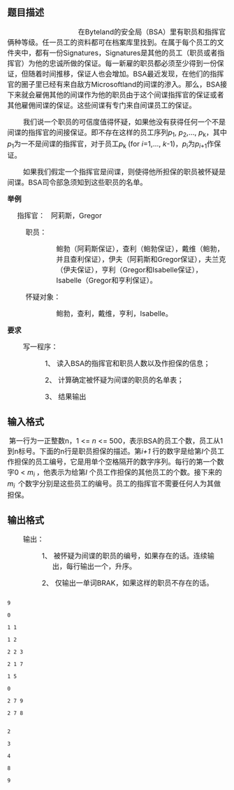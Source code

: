 ## 题目描述

<div style="text-indent: 121.5pt">
 <span style="font-size: medium">在Byteland的安全局（BSA）里有职员和指挥官俩种等级。任一员工的资料都可在档案库里找到。在属于每个员工的文件夹中，都有一份Signatures，Signatures是其他的员工（职员或者指挥官）为他的忠诚所做的保证。每一新雇的职员都必须至少得到一份保证，但随着时间推移，保证人也会增加。BSA最近发现，在他们的指挥官的圈子里已经有来自敌方Microsoftland的间谍的渗入。那么，BSA接下来就会雇佣其他的间谍作为他的职员由于这个间谍指挥官的保证或者其他雇佣间谍的保证。这些间谍有专门来自间谍员工的保证。</span>
</div>
<div style="text-indent: 27pt">
 <span style="font-size: medium">我们说一个职员的可信度值得怀疑，如果他没有获得任何一个不是间谍的指挥官的间接保证。即不存在这样的员工序列<i>p</i><sub>1</sub>, <i>p</i><sub>2</sub>,..., <i>p</i><sub>k</sub>，其中<i>p</i><sub>1</sub>为一不是间谍的指挥官，对于员工<i>p</i><sub>k </sub>(for <i>i</i>=1,..., <i>k</i>-1)，<i>p</i><sub>i</sub>为<i>p<sub>i</sub></i><sub>+1</sub>作保证。</span>
</div>
<div style="text-indent: 27pt">
 <span style="font-size: medium">如果我们假定一个指挥官是间谍，则使得他所担保的职员被怀疑是间谍。BSA司令部急须知到这些职员的名单。</span>
</div>
<div>
 <span style="font-size: medium"><b>举例</b></span>
</div>
<div>
 <span style="font-size: medium">     指挥官：   阿莉斯，Gregor</span>
</div>
<div style="text-indent: 31.5pt">
 <span style="font-size: medium">职员：</span>
</div>
<div style="margin: 0cm 0cm 0pt 84pt">
 <span style="font-size: medium">鲍勃（阿莉斯保证），查利（鲍勃保证），戴维（鲍勃，并且查利保证），伊夫（阿莉斯和Gregor保证），夫兰克（伊夫保证），亨利（Gregor和Isabelle保证），Isabelle（Gregor和亨利保证）。</span>
</div>
<div style="text-indent: 31.5pt">
 <span style="font-size: medium">怀疑对象：</span>
</div>
<div style="text-indent: 84pt">
 <span style="font-size: medium">鲍勃，查利，戴维，亨利，Isabelle。</span>
</div>
<div>
 <span style="font-size: medium"><b>要求</b></span>
</div>
<div style="text-indent: 27pt">
 <span style="font-size: medium">写一程序：</span>
</div>
<div style="margin: 0cm 0cm 0pt 82.5pt; text-indent: -18pt">
 <span style="font-size: medium">1、 读入BSA的指挥官和职员人数以及作担保的信息；</span>
</div>
<div style="margin: 0cm 0cm 0pt 82.5pt; text-indent: -18pt">
 <span style="font-size: medium">2、 计算确定被怀疑为间谍的职员的名单表；</span>
</div>
<div style="margin: 0cm 0cm 0pt 82.5pt; text-indent: -18pt">
 <span style="font-size: medium">3、 结果输出</span>
</div>

## 输入格式

<div>
  <span style="font-size: medium">第一行为一正整数n，1 <= <i>n</i> <= 500，表示BSA的员工个数，员工从1到n标号。下面的n行是职员担保的描述。第<i>i+1</i> 行的数字是给第<i>I</i>个员工作担保的员工编号，它是用单个空格隔开的数字序列。每行的第一个数字0 < <i>m<sub>i </sub></i>，他表示为给第<i>I </i>个员工作担保的其他员工的个数。接下来的<i>m<sub>i </sub></i><sub> </sub>个数字分别是这些员工的编号。员工的指挥官不需要任何人为其做担保。</span>
</div>

## 输出格式

<div style="text-indent: 27pt">
 <span style="font-size: medium">输出：</span>
</div>
<div style="margin: 0cm 0cm 0pt 77.25pt; text-indent: -18pt">
 <span style="font-size: medium">1、 被怀疑为间谍的职员的编号，如果存在的话。连续输出，每行输出一个，升序。</span>
</div>
<div style="margin: 0cm 0cm 0pt 77.25pt; text-indent: -18pt">
 <span style="font-size: medium">2、 仅输出一单词BRAK，如果这样的职员不存在的话。</span>
</div>

```input1
9
0
1 1
1 2
2 2 3
2 1 7
1 5
0
2 7 9
2 7 8
```
```output1
2
3
4
8
9
```
